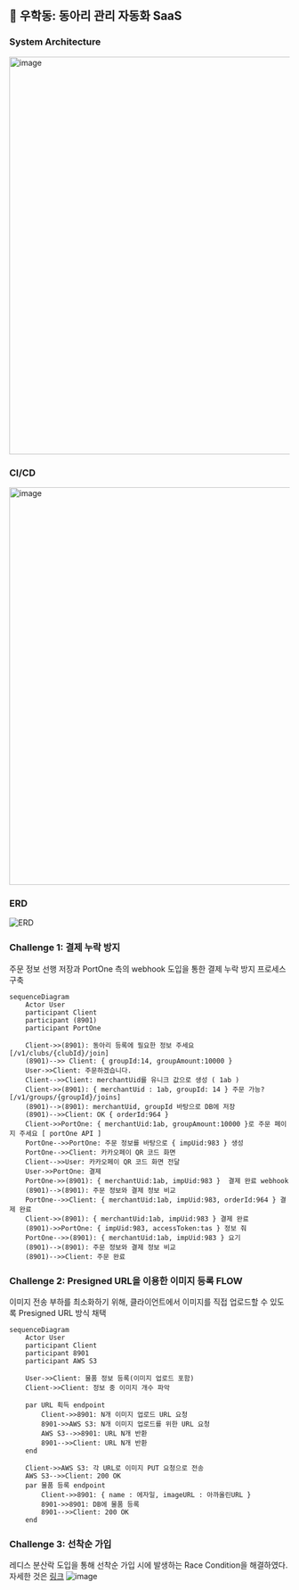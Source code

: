 ## 📌 우학동: 동아리 관리 자동화 SaaS

### System Architecture
<img width="713" alt="image" src="https://github.com/user-attachments/assets/77903689-618a-4b64-b877-fa8c26903824" />


### CI/CD
<img width="713" alt="image" src="https://github.com/user-attachments/assets/c4089dda-cfbe-41c0-a9f1-4813fcf205c0" />

### ERD
![ERD](https://github.com/user-attachments/assets/adb4747a-befe-481c-9e90-8fb59cf48af7)

### Challenge 1: 결제 누락 방지
주문 정보 선행 저장과 PortOne 측의 webhook 도입을 통한 결제 누락 방지 프로세스 구축
```mermaid
sequenceDiagram
    Actor User
    participant Client
    participant (8901)
    participant PortOne

    Client->>(8901): 동아리 등록에 필요한 정보 주세요 [/v1/clubs/{clubId}/join]
    (8901)-->> Client: { groupId:14, groupAmount:10000 }
    User->>Client: 주문하겠습니다.
    Client-->>Client: merchantUid를 유니크 값으로 생성 ( 1ab )
    Client->>(8901): { merchantUid : 1ab, groupId: 14 } 주문 가능? [/v1/groups/{groupId}/joins]
    (8901)-->(8901): merchantUid, groupId 바탕으로 DB에 저장
    (8901)-->>Client: OK { orderId:964 }
    Client->>PortOne: { merchantUid:1ab, groupAmount:10000 }로 주문 페이지 주세요 [ portOne API ]
    PortOne-->>PortOne: 주문 정보를 바탕으로 { impUid:983 } 생성
    PortOne-->>Client: 카카오페이 QR 코드 화면
    Client-->>User: 카카오페이 QR 코드 화면 전달
    User->>PortOne: 결제 
    PortOne->>(8901): { merchantUid:1ab, impUid:983 }  결제 완료 webhook
    (8901)-->(8901): 주문 정보와 결제 정보 비교
    PortOne-->>Client: { merchantUid:1ab, impUid:983, orderId:964 } 결제 완료 
    Client->>(8901): { merchantUid:1ab, impUid:983 } 결제 완료
    (8901)->>PortOne: { impUid:983, accessToken:tas } 정보 줘
    PortOne-->>(8901): { merchantUid:1ab, impUid:983 } 요기
    (8901)-->(8901): 주문 정보와 결제 정보 비교
    (8901)-->>Client: 주문 완료

```


### Challenge 2: Presigned URL을 이용한 이미지 등록 FLOW
이미지 전송 부하를 최소화하기 위해, 클라이언트에서 이미지를 직접 업로드할 수 있도록 Presigned URL 방식 채택
```mermaid
sequenceDiagram
    Actor User
    participant Client
    participant 8901
    participant AWS S3

    User->>Client: 물품 정보 등록(이미지 업로드 포함)
    Client->>Client: 정보 중 이미지 개수 파악  
    
    par URL 획득 endpoint
        Client->>8901: N개 이미지 업로드 URL 요청
        8901->>AWS S3: N개 이미지 업로드를 위한 URL 요청
        AWS S3-->>8901: URL N개 반환
        8901-->>Client: URL N개 반환
    end
    
    Client->>AWS S3: 각 URL로 이미지 PUT 요청으로 전송
    AWS S3-->>Client: 200 OK
    par 물품 등록 endpoint
        Client->>8901: { name : 에자일, imageURL : 아까올린URL }
        8901->>8901: DB에 물품 등록
        8901-->>Client: 200 OK
    end

```

### Challenge 3: 선착순 가입
레디스 분산락 도입을 통해 선착순 가입 시에 발생하는 Race Condition을 해결하였다. 자세한 것은 [링크](https://jjunhub.tistory.com/3)
![image](https://github.com/user-attachments/assets/c96bf832-7631-4b21-994b-6dbfc20c9d7f)

